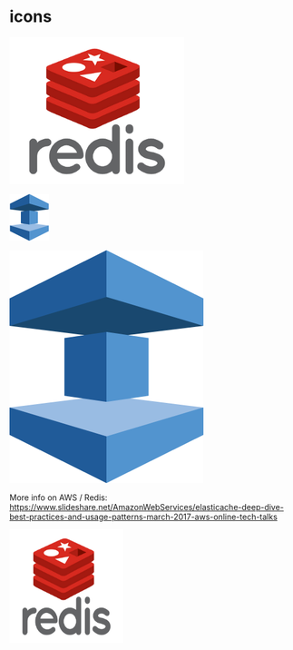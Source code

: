 # icons

![Redis](https://github.com/kenerbe/icons/blob/master/src/Redis.png)

![ElastiCache](https://github.com/kenerbe/icons/blob/master/src/Database_AmazonElasticCache.png)

![ElastiCache Large](https://github.com/kenerbe/icons/blob/master/src/Database_AmazonElasticCache_LARGE.png)

More info on AWS / Redis: https://www.slideshare.net/AmazonWebServices/elasticache-deep-dive-best-practices-and-usage-patterns-march-2017-aws-online-tech-talks

<img src="https://github.com/kenerbe/icons/blob/master/src/Redis.png" width="200" height="200" />
